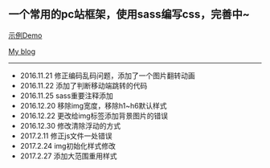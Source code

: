 ## 一个常用的pc站框架，使用sass编写css，完善中~


[示例Demo](http://case.qianxiaoduan.com/)

[My blog](http://blog.qianxiaoduan.com/)

----
* 2016.11.21 修正编码乱码问题，添加了一个图片翻转动画 
* 2016.11.22 添加了判断移动端跳转的代码
* 2016.11.25 sass重要注释添加
* 2016.12.20 移除img宽度，移除h1~h6默认样式
* 2016.12.22 更改给img标签添加背景图片的错误
* 2016.12.30 修改清除浮动的方式
* 2017.2.11 修正js文件一处错误
* 2017.2.24 img初始化样式修改
* 2017.2.27 添加大范围重用样式